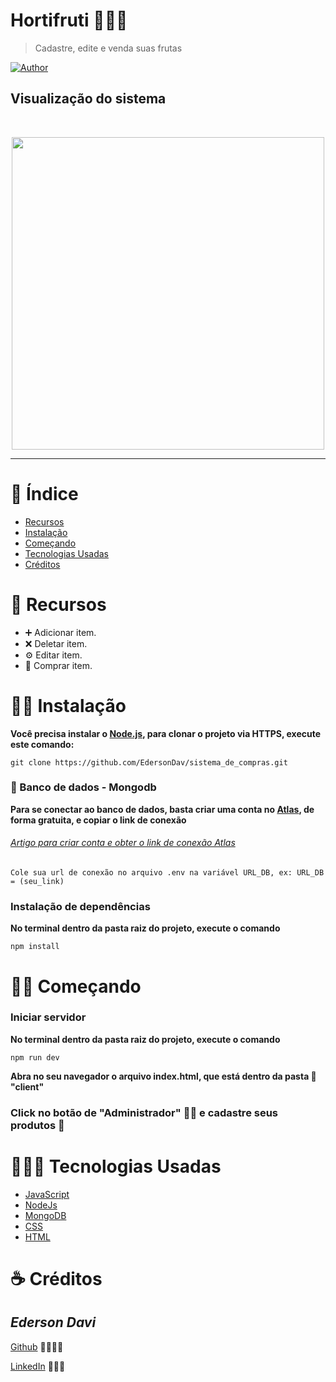 # Hortifruti 🍎🍐🍇

>Cadastre, edite e venda suas frutas

[![Author](https://img.shields.io/badge/author-EdersonDav-000000?style=flat-square)](https://github.com/EdersonDav)

## Visualização do sistema
</br>
<p align="center"><img src=".github/Sistema_Compras.gif?raw=true" width="500"/></p>

---

# 📌 Índice

- [Recursos](#-recursos)
- [Instalação](#-instalação)
- [Começando](#-começando)
- [Tecnologias Usadas](#-tecnologias-usadas)
- [Créditos](#-créditos)

# 🚀 Recursos

- ➕ Adicionar item.
- ❌ Deletar item.
- ⚙️ Editar item.
- 🛒 Comprar item.

# 👷🏿 Instalação

**Você precisa instalar o [Node.js](https://nodejs.org/en/download/), para clonar o projeto via HTTPS, execute este comando:**

`git clone https://github.com/EdersonDav/sistema_de_compras.git`

### 🍃 Banco de dados - Mongodb

**Para se conectar ao banco de dados, basta criar uma conta no [Atlas](https://www.mongodb.com/cloud/atlas), de forma gratuita, e copiar o link de conexão**

###### [Artigo para criar conta e obter o link de conexão Atlas](https://medium.com/reprogramabr/conectando-no-banco-de-dados-cloud-mongodb-atlas-bca63399693f)

`Cole sua url de conexão no arquivo .env na variável URL_DB, ex: URL_DB = (seu_link)`

### Instalação de dependências

**No terminal dentro da pasta raiz do projeto, execute o comando**

`npm install`

# 🏃🏿 Começando

### Iniciar servidor

**No terminal dentro da pasta raiz do projeto, execute o comando**

`npm run dev`

**Abra no seu navegador o arquivo index.html, que está dentro da pasta 📁 "client"**

### Click no botão de "Administrador" 👷🏿 e cadastre seus produtos 🎉

# 👨🏿‍💻 Tecnologias Usadas
* [JavaScript](https://developer.mozilla.org/en-US/docs/Web/JavaScript)
* [NodeJs](https://nodejs.org/en/)
* [MongoDB](https://www.mongodb.com/)
* [CSS](https://developer.mozilla.org/en-US/docs/Web/CSS)
* [HTML](https://developer.mozilla.org/en-US/docs/Web/HTML)

# ☕ Créditos

## <i>Ederson Davi</i>

[Github](https://github.com/EdersonDav) 👨🏿‍🎓🚀

[LinkedIn](https://www.linkedin.com/in/silvaedersonqueiroz) 👨🏿‍👔
